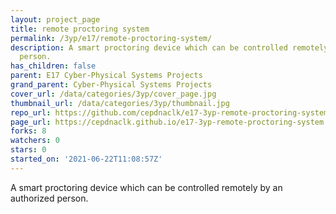 ```yaml
---
layout: project_page
title: remote proctoring system
permalink: /3yp/e17/remote-proctoring-system/
description: A smart proctoring device which can be controlled remotely by an authorized
  person.
has_children: false
parent: E17 Cyber-Physical Systems Projects
grand_parent: Cyber-Physical Systems Projects
cover_url: /data/categories/3yp/cover_page.jpg
thumbnail_url: /data/categories/3yp/thumbnail.jpg
repo_url: https://github.com/cepdnaclk/e17-3yp-remote-proctoring-system
page_url: https://cepdnaclk.github.io/e17-3yp-remote-proctoring-system
forks: 8
watchers: 0
stars: 0
started_on: '2021-06-22T11:08:57Z'
---
```


A smart proctoring device which can be controlled remotely by an authorized person.